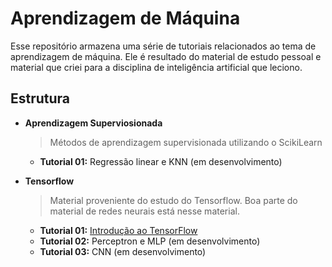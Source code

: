# Aprendizagem de Máquina

Esse repositório armazena uma série de tutoriais relacionados ao tema de 
aprendizagem de máquina. Ele é resultado do material de estudo pessoal e material
que criei para a disciplina de inteligência artificial que leciono.

## Estrutura

* **Aprendizagem Superviosionada**
    > Métodos de aprendizagem supervisionada utilizando o ScikiLearn
    * **Tutorial 01:** Regressão linear e KNN (em desenvolvimento)

* **Tensorflow**
    > Material proveniente do estudo do Tensorflow. Boa parte do material de redes
    neurais está nesse material.
    * **Tutorial 01:** [Introdução ao TensorFlow](Tensorflow/Tutorial01_IntroducaoTensorflow.ipynb)
    * **Tutorial 02:** Perceptron e MLP (em desenvolvimento)
    * **Tutorial 03:** CNN (em desenvolvimento)
